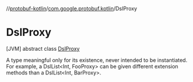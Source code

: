 //[protobuf-kotlin](/docs/reference/kotlin/api-docs/)/[com.google.protobuf.kotlin](/docs/reference/kotlin/api-docs/protobuf-kotlin/com.google.protobuf.kotlin/)/DslProxy

# DslProxy

[JVM] abstract class [DslProxy]()

A type meaningful only for its existence, never intended to be instantiated. For
example, a DslList<Int, FooProxy> can be given different extension methods than
a DslList<Int, BarProxy>.
